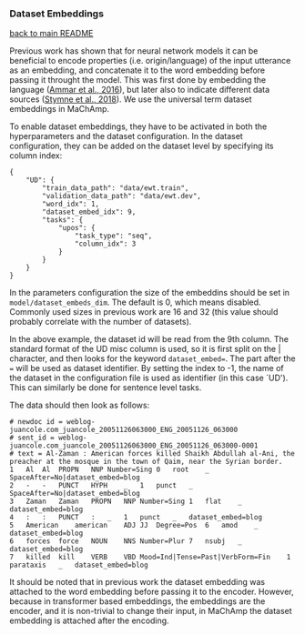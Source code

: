 ### Dataset Embeddings
[back to main README](../README.md)

Previous work has shown that for neural network models it can be beneficial to encode properties (i.e. origin/language) of the input utterance as an embedding, and concatenate it to the word embedding before passing it throught the model. This was first done by embedding the language ([Ammar et al., 2016](https://www.aclweb.org/anthology/Q16-1031/)), but later also to indicate different data sources ([Stymne et al., 2018](https://www.aclweb.org/anthology/P18-2098/)). We use the universal term dataset embeddings in MaChAmp.

To enable dataset embeddings, they have to be activated in both the hyperparameters and the dataset configuration.
In the dataset configuration, they can be added on the dataset level by specifying its column index:

```
{
    "UD": {
        "train_data_path": "data/ewt.train",
        "validation_data_path": "data/ewt.dev",
        "word_idx": 1,
        "dataset_embed_idx": 9,
        "tasks": {
            "upos": {
                "task_type": "seq",
                "column_idx": 3
            }
        }
    }
}
```

In the parameters configuration the size of the embeddins should be set in `model/dataset_embeds_dim`. The default is 0, which means disabled. Commonly used sizes in previous work are 16 and 32 (this value should probably correlate with the number of datasets).

In the above example, the dataset id will be read from the 9th column. The standard format of the UD misc column is used, so it is first split on the | character, and then looks for the keyword `dataset_embed=`. The part after the `=` will be used as dataset identifier. By setting the index to -1, the name of the dataset in the configuration file is used as identifier (in this case `UD'). This can similarly be done for sentence level tasks.

The data should then look as follows:

```
# newdoc id = weblog-juancole.com_juancole_20051126063000_ENG_20051126_063000
# sent_id = weblog-juancole.com_juancole_20051126063000_ENG_20051126_063000-0001
# text = Al-Zaman : American forces killed Shaikh Abdullah al-Ani, the preacher at the mosque in the town of Qaim, near the Syrian border.
1	Al	Al	PROPN	NNP	Number=Sing	0	root	_	SpaceAfter=No|dataset_embed=blog
2	-	-	PUNCT	HYPH	_	1	punct	_	SpaceAfter=No|dataset_embed=blog
3	Zaman	Zaman	PROPN	NNP	Number=Sing	1	flat	_	dataset_embed=blog
4	:	:	PUNCT	:	_	1	punct	_	dataset_embed=blog
5	American	american	ADJ	JJ	Degree=Pos	6	amod	_	dataset_embed=blog
6	forces	force	NOUN	NNS	Number=Plur	7	nsubj	_	dataset_embed=blog
7	killed	kill	VERB	VBD	Mood=Ind|Tense=Past|VerbForm=Fin	1	parataxis	_	dataset_embed=blog
```

It should be noted that in previous work the dataset embedding was attached to the word embedding before passing it to the encoder. However, because in transformer based embeddings, the embeddings are the encoder, and it is non-trivial to change their input, in MaChAmp the dataset embedding is attached after the encoding.

